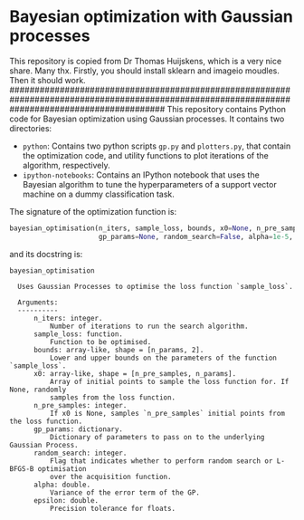 # Bayesian optimization with Gaussian processes
This repository is copied from Dr Thomas Huijskens, which is a very nice share. Many thx.
Firstly, you should install sklearn and imageio moudles. Then it should work.
###############################################################################################################################################
This repository contains Python code for Bayesian optimization using Gaussian processes. It contains two directories:

* `python`: Contains two python scripts `gp.py` and `plotters.py`, that contain the optimization code, and utility functions to plot iterations of the algorithm, respectively.
* `ipython-notebooks`: Contains an IPython notebook that uses the Bayesian algorithm to tune the hyperparameters of a support vector machine on a dummy classification task.

The signature of the optimization function is:

```python
bayesian_optimisation(n_iters, sample_loss, bounds, x0=None, n_pre_samples=5,
                      gp_params=None, random_search=False, alpha=1e-5, epsilon=1e-7)
```

and its docstring is:

```
bayesian_optimisation

  Uses Gaussian Processes to optimise the loss function `sample_loss`.

  Arguments:
  ----------
      n_iters: integer.
          Number of iterations to run the search algorithm.
      sample_loss: function.
          Function to be optimised.
      bounds: array-like, shape = [n_params, 2].
          Lower and upper bounds on the parameters of the function `sample_loss`.
      x0: array-like, shape = [n_pre_samples, n_params].
          Array of initial points to sample the loss function for. If None, randomly
          samples from the loss function.
      n_pre_samples: integer.
          If x0 is None, samples `n_pre_samples` initial points from the loss function.
      gp_params: dictionary.
          Dictionary of parameters to pass on to the underlying Gaussian Process.
      random_search: integer.
          Flag that indicates whether to perform random search or L-BFGS-B optimisation
          over the acquisition function.
      alpha: double.
          Variance of the error term of the GP.
      epsilon: double.
          Precision tolerance for floats.
```
